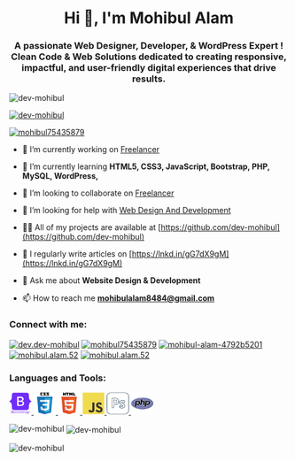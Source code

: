 <h1 align="center">Hi 👋, I'm Mohibul Alam</h1>
<h3 align="center">A passionate Web Designer, Developer, & WordPress Expert ! Clean Code & Web Solutions dedicated to creating responsive, impactful, and user-friendly digital experiences that drive results.</h3>

<p align="left"> <img src="https://komarev.com/ghpvc/?username=dev-mohibul&label=Profile%20views&color=0e75b6&style=flat" alt="dev-mohibul" /> </p>

<p align="left"> <a href="https://github.com/ryo-ma/github-profile-trophy"><img src="https://github-profile-trophy.vercel.app/?username=dev-mohibul" alt="dev-mohibul" /></a> </p>

<p align="left"> <a href="https://twitter.com/mohibul75435879" target="blank"><img src="https://img.shields.io/twitter/follow/mohibul75435879?logo=twitter&style=for-the-badge" alt="mohibul75435879" /></a> </p>

- 🔭 I’m currently working on [Freelancer](https://github.com/dev-mohibul)

- 🌱 I’m currently learning **HTML5, CSS3, JavaScript, Bootstrap, PHP, MySQL, WordPress,**

- 👯 I’m looking to collaborate on [Freelancer](https://github.com/dev-mohibul)

- 🤝 I’m looking for help with [Web Design And Development](https://github.com/dev-mohibul)

- 👨‍💻 All of my projects are available at [https://github.com/dev-mohibul](https://github.com/dev-mohibul)

- 📝 I regularly write articles on [https://lnkd.in/gG7dX9gM](https://lnkd.in/gG7dX9gM)

- 💬 Ask me about **Website Design & Development**

- 📫 How to reach me **mohibulalam8484@gmail.com**

<h3 align="left">Connect with me:</h3>
<p align="left">
<a href="https://dev.to/dev.dev-mohibul" target="blank"><img align="center" src="https://raw.githubusercontent.com/rahuldkjain/github-profile-readme-generator/master/src/images/icons/Social/devto.svg" alt="dev.dev-mohibul" height="30" width="40" /></a>
<a href="https://twitter.com/mohibul75435879" target="blank"><img align="center" src="https://raw.githubusercontent.com/rahuldkjain/github-profile-readme-generator/master/src/images/icons/Social/twitter.svg" alt="mohibul75435879" height="30" width="40" /></a>
<a href="https://linkedin.com/in/mohibul-alam-4792b5201" target="blank"><img align="center" src="https://raw.githubusercontent.com/rahuldkjain/github-profile-readme-generator/master/src/images/icons/Social/linked-in-alt.svg" alt="mohibul-alam-4792b5201" height="30" width="40" /></a>
<a href="https://fb.com/mohibul.alam.52" target="blank"><img align="center" src="https://raw.githubusercontent.com/rahuldkjain/github-profile-readme-generator/master/src/images/icons/Social/facebook.svg" alt="mohibul.alam.52" height="30" width="40" /></a>
<a href="https://instagram.com/mohibul.alam.52" target="blank"><img align="center" src="https://raw.githubusercontent.com/rahuldkjain/github-profile-readme-generator/master/src/images/icons/Social/instagram.svg" alt="mohibul.alam.52" height="30" width="40" /></a>
</p>

<h3 align="left">Languages and Tools:</h3>
<p align="left"> <a href="https://getbootstrap.com" target="_blank" rel="noreferrer"> <img src="https://raw.githubusercontent.com/devicons/devicon/master/icons/bootstrap/bootstrap-plain-wordmark.svg" alt="bootstrap" width="40" height="40"/> </a> <a href="https://www.w3schools.com/css/" target="_blank" rel="noreferrer"> <img src="https://raw.githubusercontent.com/devicons/devicon/master/icons/css3/css3-original-wordmark.svg" alt="css3" width="40" height="40"/> </a> <a href="https://www.w3.org/html/" target="_blank" rel="noreferrer"> <img src="https://raw.githubusercontent.com/devicons/devicon/master/icons/html5/html5-original-wordmark.svg" alt="html5" width="40" height="40"/> </a> <a href="https://developer.mozilla.org/en-US/docs/Web/JavaScript" target="_blank" rel="noreferrer"> <img src="https://raw.githubusercontent.com/devicons/devicon/master/icons/javascript/javascript-original.svg" alt="javascript" width="40" height="40"/> </a> <a href="https://www.photoshop.com/en" target="_blank" rel="noreferrer"> <img src="https://raw.githubusercontent.com/devicons/devicon/master/icons/photoshop/photoshop-line.svg" alt="photoshop" width="40" height="40"/> </a> <a href="https://www.php.net" target="_blank" rel="noreferrer"> <img src="https://raw.githubusercontent.com/devicons/devicon/master/icons/php/php-original.svg" alt="php" width="40" height="40"/> </a> </p>

<p><img align="left" src="https://github-readme-stats.vercel.app/api/top-langs?username=dev-mohibul&show_icons=true&locale=en&layout=compact" alt="dev-mohibul" /></p>

<p>&nbsp;<img align="center" src="https://github-readme-stats.vercel.app/api?username=dev-mohibul&show_icons=true&locale=en" alt="dev-mohibul" /></p>

<p><img align="center" src="https://github-readme-streak-stats.herokuapp.com/?user=dev-mohibul&" alt="dev-mohibul" /></p>
